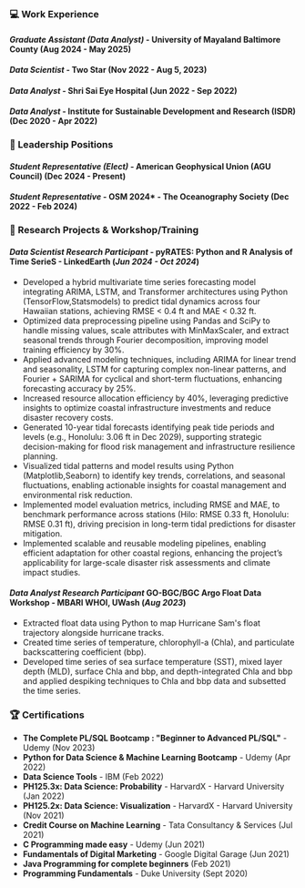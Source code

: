 ### 💻 Work Experience 
#### *Graduate Assistant (Data Analyst)* - University of Mayaland Baltimore County (Aug 2024 - May 2025)

#### *Data Scientist* - Two Star (Nov 2022 - Aug 5, 2023)

#### *Data Analyst* -  Shri Sai Eye Hospital (Jun 2022 - Sep 2022) 

#### *Data Analyst* -  Institute for Sustainable Development and Research (ISDR) (Dec 2020 - Apr 2022)

### 🌟 Leadership Positions

#### *Student Representative (Elect)* - American Geophysical Union (AGU Council) (Dec 2024 - Present)
#### *Student Representative* - OSM 2024* - The Oceanography Society (Dec 2022 - Feb 2024)

### 🎯 Research Projects & Workshop/Training
#### *Data Scientist Research Participant* -  pyRATES: Python and R Analysis of Time SerieS - LinkedEarth (*Jun 2024 - Oct 2024*)
- Developed a hybrid multivariate time series forecasting model integrating ARIMA, LSTM, and Transformer architectures using Python (TensorFlow,Statsmodels) to predict tidal dynamics across four Hawaiian stations, achieving RMSE < 0.4 ft and MAE < 0.32 ft.
- Optimized data preprocessing pipeline using Pandas and SciPy to handle missing values, scale attributes with MinMaxScaler, and extract seasonal trends through Fourier decomposition, improving model training efficiency by 30%.
- Applied advanced modeling techniques, including ARIMA for linear trend and seasonality, LSTM for capturing complex non-linear patterns, and Fourier + SARIMA for cyclical and short-term fluctuations, enhancing forecasting accuracy by 25%.
- Increased resource allocation efficiency by 40%, leveraging predictive insights to optimize coastal infrastructure investments and reduce disaster recovery costs.
- Generated 10-year tidal forecasts identifying peak tide periods and levels (e.g., Honolulu: 3.06 ft in Dec 2029), supporting strategic decision-making for flood risk management and infrastructure resilience planning.
- Visualized tidal patterns and model results using Python (Matplotlib,Seaborn) to identify key trends, correlations, and seasonal fluctuations, enabling actionable insights for coastal management and environmental risk reduction.
- Implemented model evaluation metrics, including RMSE and MAE, to benchmark performance across stations (Hilo: RMSE 0.33 ft, Honolulu: RMSE 0.31 ft), driving precision in long-term tidal predictions for disaster mitigation.
- Implemented scalable and reusable modeling pipelines, enabling efficient adaptation for other coastal regions, enhancing the project’s applicability for large-scale disaster risk assessments and climate impact studies.
  
#### *Data Analyst Research Participant* GO-BGC/BGC Argo Float Data Workshop - MBARI WHOI, UWash (*Aug 2023*) 
- Extracted float data using Python to map Hurricane Sam's float trajectory alongside hurricane tracks. 
- Created time series of temperature, chlorophyll-a (Chla), and particulate backscattering coefficient (bbp).
- Developed time series of sea surface temperature (SST), mixed layer depth (MLD), surface Chla and bbp, and depth-integrated Chla and bbp and applied despiking techniques to Chla and bbp data and subsetted the time series.

### 🏆 Certifications
- **The Complete PL/SQL Bootcamp : "Beginner to Advanced PL/SQL"** - Udemy (Nov 2023)
- **Python for Data Science & Machine Learning Bootcamp** - Udemy (Apr 2022)
- **Data Science Tools** - IBM  (Feb 2022)
- **PH125.3x: Data Science: Probability** - HarvardX - Harvard University (Jan 2022)
- **PH125.2x: Data Science: Visualization** - HarvardX - Harvard University (Nov 2021)
- **Credit Course on Machine Learning** - Tata Consultancy & Services (Jul 2021)
- **C Programming made easy** - Udemy (Jun 2021)
- **Fundamentals of Digital Marketing** - Google Digital Garage (Jun 2021)
- **Java Programming for complete beginners** (Feb 2021)
- **Programming Fundamentals** - Duke University (Sept 2020)
